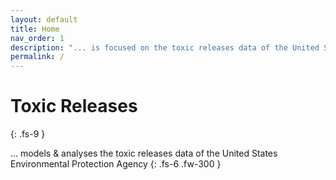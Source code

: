 ```yaml
---
layout: default
title: Home
nav_order: 1
description: "... is focused on the toxic releases data of the United States Environmental Protection Agency"
permalink: /
---
```


# Toxic Releases
{: .fs-9 }

... models & analyses the toxic releases data of the United States Environmental Protection Agency
{: .fs-6 .fw-300 }
